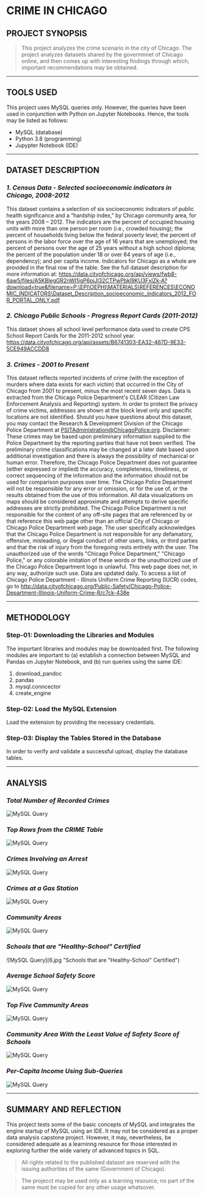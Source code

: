 # **CRIME IN CHICAGO**
## **PROJECT SYNOPSIS**
> This project analyzes the crime scenario in the city of Chicago. The project analyzes datasets shared by the governmnet of Chicago online, and then comes up with interesting findings through which, important recommendations may be obtained.
___
## **TOOLS USED**
This project uses MySQL queries only. However, the queries have been used in conjunction with Python on Jupyter Notebooks. Hence, the tools may be listed as follows:
- MySQL (database)
- Python 3.8 (programming)
- Jupypter Notebook (IDE)
___

## **DATASET DESCRIPTION**
### ***1. Census Data - Selected socioeconomic indicators in Chicago, 2008-2012***
This dataset contains a selection of six socioeconomic indicators of public health significance and a “hardship index,” by Chicago community area, for the years 2008 – 2012. The indicators are the percent of occupied housing units with more than one person per room (i.e., crowded housing); the percent of households living below the federal poverty level; the percent of persons in the labor force over the age of 16 years that are unemployed; the percent of persons over the age of 25 years without a high school diploma; the percent of the population under 18 or over 64 years of age (i.e., dependency); and per capita income. Indicators for Chicago as a whole are provided in the final row of the table. See the full dataset description for more information at: https://data.cityofchicago.org/api/views/fwb8-6aw5/files/A5KBlegGR2nWI1jgP6pjJl32CTPwPbkl9KU3FxlZk-A?download=true&filename=P:\EPI\OEPHI\MATERIALS\REFERENCES\ECONOMIC_INDICATORS\Dataset_Description_socioeconomic_indicators_2012_FOR_PORTAL_ONLY.pdf
### ***2. Chicago Public Schools - Progress Report Cards (2011-2012)***
This dataset shows all school level performance data used to create CPS School Report Cards for the 2011-2012 school year. 
https://data.cityofchicago.org/api/assets/B6741303-EA32-467D-9E33-5CE949ACCDD8
### ***3. Crimes - 2001 to Present***
This dataset reflects reported incidents of crime (with the exception of murders where data exists for each victim) that occurred in the City of Chicago from 2001 to present, minus the most recent seven days. Data is extracted from the Chicago Police Department's CLEAR (Citizen Law Enforcement Analysis and Reporting) system. In order to protect the privacy of crime victims, addresses are shown at the block level only and specific locations are not identified. Should you have questions about this dataset, you may contact the Research & Development Division of the Chicago Police Department at PSITAdministration@ChicagoPolice.org. Disclaimer: These crimes may be based upon preliminary information supplied to the Police Department by the reporting parties that have not been verified. The preliminary crime classifications may be changed at a later date based upon additional investigation and there is always the possibility of mechanical or human error. Therefore, the Chicago Police Department does not guarantee (either expressed or implied) the accuracy, completeness, timeliness, or correct sequencing of the information and the information should not be used for comparison purposes over time. The Chicago Police Department will not be responsible for any error or omission, or for the use of, or the results obtained from the use of this information. All data visualizations on maps should be considered approximate and attempts to derive specific addresses are strictly prohibited. The Chicago Police Department is not responsible for the content of any off-site pages that are referenced by or that reference this web page other than an official City of Chicago or Chicago Police Department web page. The user specifically acknowledges that the Chicago Police Department is not responsible for any defamatory, offensive, misleading, or illegal conduct of other users, links, or third parties and that the risk of injury from the foregoing rests entirely with the user. The unauthorized use of the words "Chicago Police Department," "Chicago Police," or any colorable imitation of these words or the unauthorized use of the Chicago Police Department logo is unlawful. This web page does not, in any way, authorize such use. Data are updated daily. To access a list of Chicago Police Department - Illinois Uniform Crime Reporting (IUCR) codes, go to http://data.cityofchicago.org/Public-Safety/Chicago-Police-Department-Illinois-Uniform-Crime-R/c7ck-438e
___
## **METHODOLOGY**
### **Step-01: Downloading the Libraries and Modules**
The important libraries and modules may be downloaded first. The following modules are important to (a) establish a connection between MySQL and Pandas on Jupyter Notebook, and (b) run queries using the same IDE:
1. download_pandoc
2. pandas
3. mysql.conncector
4. create_engine
### **Step-02: Load the MySQL Extension**
Load the extension by providing the necessary credentials.
### **Step-03: Display the Tables Stored in the Database**
In order to verify and validate a successful upload, display the database tables.
___
## **ANALYSIS**
### ***Total Number of Recorded Crimes***
![MySQL Query](1.jpg "Total Number of Recorded Crimes in Chicago")
### ***Top Rows from the CRIME Table***
![MySQL Query](2.jpg "First 10 Rows from CRIME")
### ***Crimes Involving an Arrest***
![MySQL Query](3.jpg "CRIMES = ARREST")
### ***Crimes at a Gas Station***
![MySQL Query](4.jpg "Crimes at a Gas Station")
### ***Community Areas***
![MySQL Query](5.jpg "Community Areas")
### ***Schools that are "Healthy-School" Certified***
![MySQL Query](6.jpg "Schools that are "Healthy-School" Certified")
### ***Average School Safety Score***
![MySQL Query](7.jpg "Average School Safety Score")
### ***Top Five Community Areas***
![MySQL Query](8.jpg "Top Five Community Areas")
### ***Community Area With the Least Value of Safety Score of Schools***
![MySQL Query](9.jpg "Community Area With the Least Value of Safety Score of Schools")
### ***Per-Capita Income Using Sub-Queries***
![MySQL Query](10.jpg "Per-Capita Income Using Sub-Queries")
___
## **SUMMARY AND REFLECTION**
This project tests some of the basic concepts of MySQL and integrates the engine startup of MySQL using an IDE. It may not be considered as a proper data analysis capstone project. However, it may, nevertheless, be considered adequate as a learninng resource for those interested in exploring further the wide variety of advanced topics in SQL.
> All rights related to the published dataset are reserved with the issuing authorities of the same (Government of Chicago).

> The projecct may be used only as a learning resource; no part of the same must be copied for any other usage whatsover.